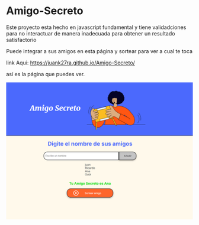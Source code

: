 # Amigo-Secreto

Este proyecto esta hecho en javascript fundamental y tiene validadciones para no interactuar de manera inadecuada para obtener un resultado satisfactorio

Puede integrar a sus amigos en esta página y sortear para ver a cual te toca

link Aqui: https://juank27ra.github.io/Amigo-Secreto/

así es la página que puedes ver.

![alt text](image.png)
